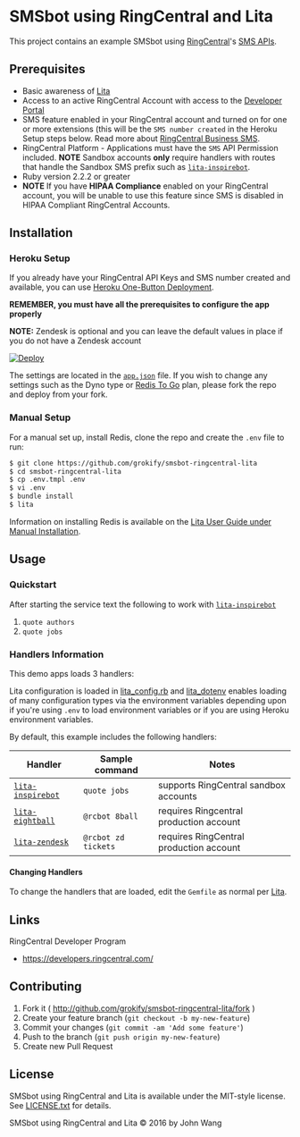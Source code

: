 SMSbot using RingCentral and Lita
=================================

This project contains an example SMSbot using [RingCentral](https://ringcentral.com)'s [SMS APIs](https://developers.ringcentral.com).

## Prerequisites

* Basic awareness of [Lita](https://www.lita.io/)
* Access to an active RingCentral Account with access to the [Developer Portal](https://developers.ringcentral.com)
* SMS feature enabled in your RingCentral account and turned on for one or more extensions (this will be the `SMS number created` in the Heroku Setup steps below. Read more about [RingCentral Business SMS](http://success.ringcentral.com/articles/RC_Knowledge_Article/RingCentral-Business-SMS-Frequently-Asked-Questions).
* RingCentral Platform - Applications must have the `SMS` API Permission included. **NOTE** Sandbox accounts **only** require handlers with routes that handle the Sandbox SMS prefix such as [`lita-inspirebot`][repo-lita-inspirebot-link].
* Ruby version 2.2.2 or greater
* **NOTE** If you have **HIPAA Compliance** enabled on your RingCentral account, you will be unable to use this feature since SMS is disabled in HIPAA Compliant RingCentral Accounts.

## Installation

### Heroku Setup

If you already have your RingCentral API Keys and SMS number created and available, you can use [Heroku One-Button Deployment](https://devcenter.heroku.com/articles/heroku-button).

**REMEMBER, you must have all the prerequisites to configure the app properly**

**NOTE:** Zendesk is optional and you can leave the default values in place if you do not have a Zendesk account

[![Deploy](https://www.herokucdn.com/deploy/button.svg)](https://heroku.com/deploy)

The settings are located in the [`app.json`](app.json) file. If you wish to change any settings such as the Dyno type or [Redis To Go](https://elements.heroku.com/addons/redistogo) plan, please fork the repo and deploy from your fork.

### Manual Setup

For a manual set up, install Redis, clone the repo and create the `.env` file to run:

```bash
$ git clone https://github.com/grokify/smsbot-ringcentral-lita
$ cd smsbot-ringcentral-lita
$ cp .env.tmpl .env
$ vi .env
$ bundle install
$ lita
```

Information on installing Redis is available on the [Lita User Guide under Manual Installation](https://docs.lita.io/getting-started/installation/#manual-installation).

## Usage

### Quickstart

After starting the service text the following to work with [`lita-inspirebot`][repo-lita-inspirebot-link]

1. `quote authors`
2. `quote jobs`

### Handlers Information

This demo apps loads 3 handlers:

Lita configuration is loaded in [lita_config.rb](lita_config.rb) and [lita_dotenv](.lita_dotenv) enables loading of many configuration types via the environment variables depending upon if you're using `.env` to load environment variables or if you are using Heroku environment variables.

By default, this example includes the following handlers:

| Handler | Sample command | Notes |
|---------|----------------|-------|
| [`lita-inspirebot`][repo-lita-inspirebot-link] | `quote jobs` | supports RingCentral sandbox accounts |
| [`lita-eightball`](https://github.com/webdestroya/lita-eightball) | `@rcbot 8ball` | requires Ringcentral production account |
| [`lita-zendesk`](https://github.com/grokify/lita-zendesk) | `@rcbot zd tickets` | requires RingCentral production account |

#### Changing Handlers

To change the handlers that are loaded, edit the `Gemfile` as normal per [Lita](https://lita.io).

## Links

RingCentral Developer Program

* https://developers.ringcentral.com/

## Contributing

1. Fork it ( http://github.com/grokify/smsbot-ringcentral-lita/fork )
2. Create your feature branch (`git checkout -b my-new-feature`)
3. Commit your changes (`git commit -am 'Add some feature'`)
4. Push to the branch (`git push origin my-new-feature`)
5. Create new Pull Request

## License

SMSbot using RingCentral and Lita is available under the MIT-style license. See [LICENSE.txt](LICENSE.txt) for details.

SMSbot using RingCentral and Lita &copy; 2016 by John Wang

 [repo-lita-inspirebot-link]: https://github.com/grokify/lita-inspirebot